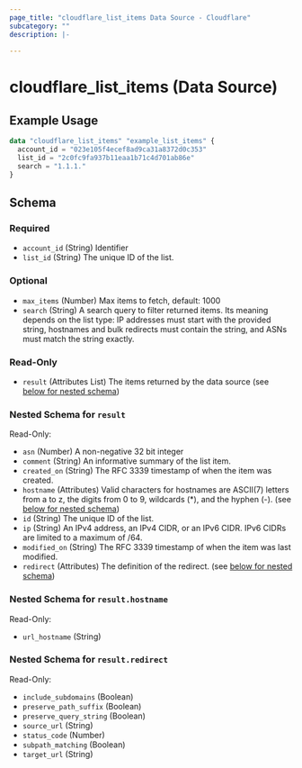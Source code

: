 ```yaml
---
page_title: "cloudflare_list_items Data Source - Cloudflare"
subcategory: ""
description: |-
  
---
```


# cloudflare_list_items (Data Source)



## Example Usage

```terraform
data "cloudflare_list_items" "example_list_items" {
  account_id = "023e105f4ecef8ad9ca31a8372d0c353"
  list_id = "2c0fc9fa937b11eaa1b71c4d701ab86e"
  search = "1.1.1."
}
```

<!-- schema generated by tfplugindocs -->
## Schema

### Required

- `account_id` (String) Identifier
- `list_id` (String) The unique ID of the list.

### Optional

- `max_items` (Number) Max items to fetch, default: 1000
- `search` (String) A search query to filter returned items. Its meaning depends on the list type: IP addresses must start with the provided string, hostnames and bulk redirects must contain the string, and ASNs must match the string exactly.

### Read-Only

- `result` (Attributes List) The items returned by the data source (see [below for nested schema](#nestedatt--result))

<a id="nestedatt--result"></a>
### Nested Schema for `result`

Read-Only:

- `asn` (Number) A non-negative 32 bit integer
- `comment` (String) An informative summary of the list item.
- `created_on` (String) The RFC 3339 timestamp of when the item was created.
- `hostname` (Attributes) Valid characters for hostnames are ASCII(7) letters from a to z, the digits from 0 to 9, wildcards (*), and the hyphen (-). (see [below for nested schema](#nestedatt--result--hostname))
- `id` (String) The unique ID of the list.
- `ip` (String) An IPv4 address, an IPv4 CIDR, or an IPv6 CIDR. IPv6 CIDRs are limited to a maximum of /64.
- `modified_on` (String) The RFC 3339 timestamp of when the item was last modified.
- `redirect` (Attributes) The definition of the redirect. (see [below for nested schema](#nestedatt--result--redirect))

<a id="nestedatt--result--hostname"></a>
### Nested Schema for `result.hostname`

Read-Only:

- `url_hostname` (String)


<a id="nestedatt--result--redirect"></a>
### Nested Schema for `result.redirect`

Read-Only:

- `include_subdomains` (Boolean)
- `preserve_path_suffix` (Boolean)
- `preserve_query_string` (Boolean)
- `source_url` (String)
- `status_code` (Number)
- `subpath_matching` (Boolean)
- `target_url` (String)


